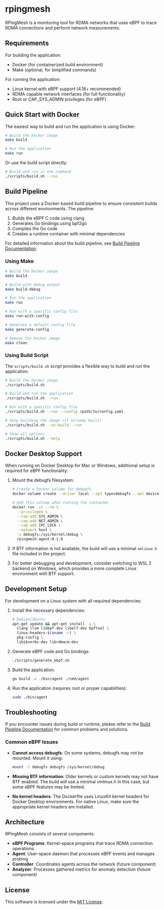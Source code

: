 # rpingmesh

RPingMesh is a monitoring tool for RDMA networks that uses eBPF to trace RDMA connections and perform network measurements.

## Requirements

For building the application:

- Docker (for containerized build environment)
- Make (optional, for simplified commands)

For running the application:

- Linux kernel with eBPF support (4.18+ recommended)
- RDMA capable network interfaces (for full functionality)
- Root or CAP_SYS_ADMIN privileges (for eBPF)

## Quick Start with Docker

The easiest way to build and run the application is using Docker:

```bash
# Build the Docker image
make build

# Run the application
make run
```

Or use the build script directly:

```bash
# Build and run in one command
./scripts/build.sh --run
```

## Build Pipeline

This project uses a Docker-based build pipeline to ensure consistent builds across different environments. The pipeline:

1. Builds the eBPF C code using clang
2. Generates Go bindings using bpf2go
3. Compiles the Go code
4. Creates a runtime container with minimal dependencies

For detailed information about the build pipeline, see [Build Pipeline Documentation](docs/build_pipeline.md).

### Using Make

```bash
# Build the Docker image
make build

# Build with debug output
make build-debug

# Run the application
make run

# Run with a specific config file
make run-with-config

# Generate a default config file
make generate-config

# Remove the Docker image
make clean
```

### Using Build Script

The `scripts/build.sh` script provides a flexible way to build and run the application:

```bash
# Build the Docker image
./scripts/build.sh

# Build and run the application
./scripts/build.sh --run

# Run with a specific config file
./scripts/build.sh --run --config /path/to/config.yaml

# Skip building the image (if already built)
./scripts/build.sh --no-build --run

# Show all options
./scripts/build.sh --help
```

## Docker Desktop Support

When running on Docker Desktop for Mac or Windows, additional setup is required for eBPF functionality:

1. Mount the debugfs filesystem:
   ```bash
   # Create a Docker volume for debugfs
   docker volume create --driver local --opt type=debugfs --opt device=debugfs debugfs

   # Add this volume when running the container
   docker run -it --rm \
     --privileged \
     --cap-add SYS_ADMIN \
     --cap-add NET_ADMIN \
     --cap-add IPC_LOCK \
     --network host \
     -v debugfs:/sys/kernel/debug \
     rpingmesh-agent:0.1.0
   ```

2. If BTF information is not available, the build will use a minimal `vmlinux.h` file included in the project.

3. For better debugging and development, consider switching to WSL 2 backend on Windows, which provides a more complete Linux environment with BTF support.

## Development Setup

For development on a Linux system with all required dependencies:

1. Install the necessary dependencies:
   ```bash
   # Debian/Ubuntu
   apt-get update && apt-get install -y \
     clang llvm libbpf-dev libelf-dev bpftool \
     linux-headers-$(uname -r) \
     pkg-config \
     libibverbs-dev librdmacm-dev
   ```

2. Generate eBPF code and Go bindings:
   ```bash
   ./scripts/generate_ebpf.sh
   ```

3. Build the application:
   ```bash
   go build -o ./bin/agent ./cmd/agent
   ```

4. Run the application (requires root or proper capabilities):
   ```bash
   sudo ./bin/agent
   ```

## Troubleshooting

If you encounter issues during build or runtime, please refer to the [Build Pipeline Documentation](docs/build_pipeline.md#troubleshooting) for common problems and solutions.

### Common eBPF Issues

- **Cannot access debugfs**: On some systems, debugfs may not be mounted. Mount it using:
  ```bash
  mount -t debugfs debugfs /sys/kernel/debug
  ```

- **Missing BTF information**: Older kernels or custom kernels may not have BTF enabled. The build will use a minimal vmlinux.h in this case, but some eBPF features may be limited.

- **No kernel headers**: The Dockerfile uses LinuxKit kernel headers for Docker Desktop environments. For native Linux, make sure the appropriate kernel headers are installed.

## Architecture

RPingMesh consists of several components:

- **eBPF Programs**: Kernel-space programs that trace RDMA connection operations
- **Agent**: User-space daemon that processes eBPF events and manages probing
- **Controller**: Coordinates agents across the network (future component)
- **Analyzer**: Processes gathered metrics for anomaly detection (future component)

## License

This software is licensed under the [MIT License](LICENSE).
